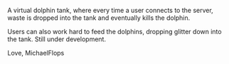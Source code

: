 A virtual dolphin tank, where every time a user connects to the server, waste is dropped into the tank and eventually kills the dolphin.

Users can also work hard to feed the dolphins, dropping glitter down into the tank.
Still under development.

Love,
MichaelFlops

